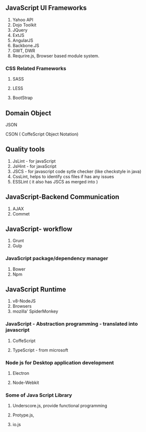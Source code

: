 ## JavaScript UI Frameworks

1. Yahoo API
2. Dojo Toolkit
3. JQuery
4. ExtJS
5. AngularJS
6. Backbone.JS
7. GWT, DWR
8. Requrire.js, Browser based module system.

### CSS Related Frameworks

1. SASS

2. LESS

3. BootStrap


## Domain Object

JSON

CSON \( CoffeScript Object Notation\)

## Quality tools

1. JsLint - for javaScript
2. JsHint - for javaScript
3. JSCS - for javascript code sytle checker \(like checkstyle in java\)
4. CssLint, helps to identify css files if has any issues
5. ESSLint \( it also has JSCS as merged into \)

## JavaScript-Backend Communication

1. AJAX
2. Commet

## JavaScript- workflow

1. Grunt
2. Gulp

### JavaScript package\/dependency manager

1. Bower
2. Npm

## JavaScript Runtime

1. v8-NodeJS
2. Browsers
3. mozilla' SpiderMonkey

### JavaScript - Abstraction programming - translated into javascript

1. CoffeScript

2. TypeScript - from microsoft


### Node js for Desktop application development

1. Electron

2. Node-Webkit


### Some of Java Script Library

1. Underscore.js, provide functional programming

2. Protype.js,

3. io.js


